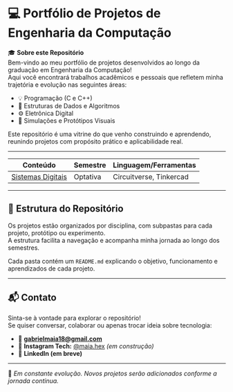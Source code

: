 # 💻 Portfólio de Projetos de Engenharia da Computação

🎓 **Sobre este Repositório**  
Bem-vindo ao meu portfólio de projetos desenvolvidos ao longo da graduação em Engenharia da Computação!  
Aqui você encontrará trabalhos acadêmicos e pessoais que refletem minha trajetória e evolução nas seguintes áreas:

- 💡 Programação (C e C++)
- 🧠 Estruturas de Dados e Algoritmos
- ⚙️ Eletrônica Digital 
- 🧪 Simulações e Protótipos Visuais

Este repositório é uma vitrine do que venho construindo e aprendendo, reunindo projetos com propósito prático e aplicabilidade real.

---

| Conteúdo             | Semestre | Linguagem/Ferramentas           |  
|---------------------|----------|----------------------------------|
| [Sistemas Digitais](https://github.com/GabrielGoulartM/maia_projetos/tree/c1556f6e15950468b01bd2706937a2bd3c8937e4/Sistemas%20Digitais)   | Optativa       | Circuitverse, Tinkercad         




---

## 📁 Estrutura do Repositório

Os projetos estão organizados por disciplina, com subpastas para cada projeto, protótipo ou experimento.  
A estrutura facilita a navegação e acompanha minha jornada ao longo dos semestres.


Cada pasta contém um `README.md` explicando o objetivo, funcionamento e aprendizados de cada projeto.

---

## 📬 Contato

Sinta-se à vontade para explorar o repositório!  
Se quiser conversar, colaborar ou apenas trocar ideia sobre tecnologia:

- 📧 **gabrielmaia18@gmail.com**  
- 📸 **Instagram Tech:** [@maia.hex](https://instagram.com/maia.hex) *(em construção)*  
- 💼 **LinkedIn (em breve)**

---

🚀 _Em constante evolução. Novos projetos serão adicionados conforme a jornada continua._







